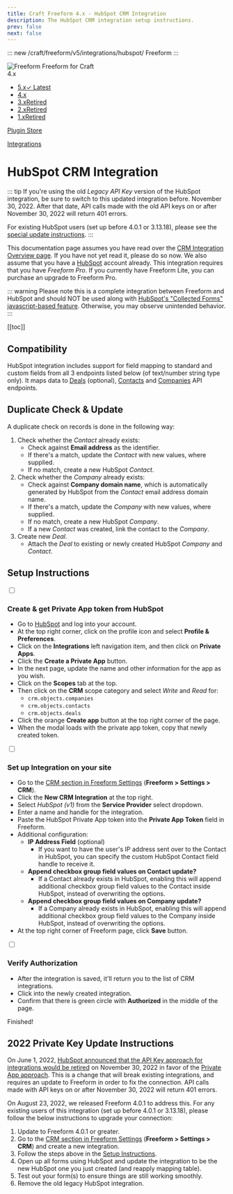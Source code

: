 ```yaml
---
title: Craft Freeform 4.x - HubSpot CRM Integration
description: The HubSpot CRM integration setup instructions.
prev: false
next: false
---
```


<meta property="og:image" content="https://docs.solspace.com/extras/social/craft/freeform/freeform.png" />

::: new /craft/freeform/v5/integrations/hubspot/
Freeform
:::

<div id="pr-heading">
    <img src="https://docs.solspace.com/extras/icons/products/freeform-icon.png" alt="Freeform" class="pr-image">
    <span class="pr-name">Freeform</span>
    <span class="pr-category">for Craft</span>
    <div class="pr-v-wrapper">
        <div class="pr-v">
            <span class="pr-v-v">4.x</span>
            <span class="pr-v-arrow arrow down"></span>
        </div>
        <ul class="pr-v-list">
            <li><a href="/craft/freeform/v5/">5.x<span class="pr-v-type pr-latest">✓ Latest</span></a></li>
            <li><a href="/craft/freeform/v4/">4.x</a></li>
            <li><a href="/craft/freeform/v3/">3.x<span class="pr-v-type pr-retired">Retired</span></a></li>
            <li><a href="/craft/freeform/v2/">2.x<span class="pr-v-type pr-retired">Retired</span></a></li>
            <li><a href="/craft/freeform/v1/">1.x<span class="pr-v-type pr-retired">Retired</span></a></li>
        </ul>
    </div>
    <div class="pr-buy">
        <a href="https://plugins.craftcms.com/freeform" class="button button-blue"><span class="external-url">Plugin Store</span></a>
    </div>
</div>

<span class="page-section"><a href="/craft/freeform/v4/integrations/">Integrations</a></span>

# HubSpot CRM Integration <Badge type="feature" text="Revised 4.0.1+" /> <Badge type="pro" text="Pro" />

::: tip
If you're using the old *Legacy API Key* version of the HubSpot integration, be sure to switch to this updated integration before. November 30, 2022. After that date, API calls made with the old API keys on or after November 30, 2022 will return 401 errors.

For existing HubSpot users (set up before 4.0.1 or 3.13.18), please see the [special update instructions](hubspot.md#_2022-private-key-update-instructions).
:::

This documentation page assumes you have read over the [CRM Integration Overview page](README.md). If you have not yet read it, please do so now. We also assume that you have a [HubSpot](http://hubspot.com) account already. This integration requires that you have *Freeform Pro*. If you currently have Freeform Lite, you can purchase an upgrade to Freeform Pro.

::: warning
Please note this is a complete integration between Freeform and HubSpot and should NOT be used along with [HubSpot's "Collected Forms" javascript-based feature](https://knowledge.hubspot.com/forms/use-non-hubspot-forms). Otherwise, you may observe unintended behavior.
:::


[[toc]]


## Compatibility

HubSpot integration includes support for field mapping to standard and custom fields from all 3 endpoints listed below (of text/number string type only). It maps data to [Deals](http://developers.hubspot.com/docs/methods/deals/deals_overview) (optional), [Contacts](http://developers.hubspot.com/docs/methods/contacts/contacts-overview) and [Companies](http://developers.hubspot.com/docs/methods/companies/companies-overview) API endpoints.


## Duplicate Check & Update

A duplicate check on records is done in the following way:

1. Check whether the *Contact* already exists:
    - Check against **Email address** as the identifier.
    - If there's a match, update the *Contact* with new values, where supplied.
    - If no match, create a new HubSpot *Contact*.
2. Check whether the *Company* already exists:
    - Check against **Company domain name**, which is automatically generated by HubSpot from the *Contact* email address domain name.
    - If there's a match, update the *Company* with new values, where supplied.
    - If no match, create a new HubSpot *Company*.
    - If a new *Contact* was created, link the contact to the *Company*.
3. Create new *Deal*.
    - Attach the *Deal* to existing or newly created HubSpot *Company* and *Contact*.


## Setup Instructions

<div class="step">
<label for="step1"><input type="checkbox" class="step-check" id="step1">

### Create & get Private App token from HubSpot

</label>

- Go to [HubSpot](http://hubspot.com) and log into your account.
- At the top right corner, click on the profile icon and select **Profile & Preferences**.
- Click on the **Integrations** left navigation item, and then click on **Private Apps**.
- Click the **Create a Private App** button.
- In the next page, update the name and other information for the app as you wish.
- Click on the **Scopes** tab at the top.
- Then click on the **CRM** scope category and select _Write_ and _Read_ for:
    - `crm.objects.companies`
    - `crm.objects.contacts`
    - `crm.objects.deals`
- Click the orange **Create app** button at the top right corner of the page.
- When the modal loads with the private app token, copy that newly created token.

</div>

<div class="step">
<label for="step2"><input type="checkbox" class="step-check" id="step2">

### Set up Integration on your site

</label>

- Go to the [CRM section in Freeform Settings](../../setup/settings.md#crm) (**Freeform > Settings > CRM**).
- Click the **New CRM Integration** at the top right.
- Select *HubSpot (v1)* from the **Service Provider** select dropdown.
- Enter a name and handle for the integration.
- Paste the HubSpot Private App token into the **Private App Token** field in Freeform.
- Additional configuration:
    - **IP Address Field** (optional)
        - If you want to have the user's IP address sent over to the Contact in HubSpot, you can specify the custom HubSpot Contact field handle to receive it.
    - **Append checkbox group field values on Contact update?**
        - If a Contact already exists in HubSpot, enabling this will append additional checkbox group field values to the Contact inside HubSpot, instead of overwriting the options.
    - **Append checkbox group field values on Company update?**
        - If a Company already exists in HubSpot, enabling this will append additional checkbox group field values to the Company inside HubSpot, instead of overwriting the options.
- At the top right corner of Freeform page, click **Save** button.

</div>

<div class="step">
<label for="step3"><input type="checkbox" class="step-check" id="step3">

### Verify Authorization

</label>

- After the integration is saved, it'll return you to the list of CRM integrations.
- Click into the newly created integration.
- Confirm that there is green circle with **Authorized** in the middle of the page.

</div>

<div class="step-finished">Finished!</div>


## 2022 Private Key Update Instructions

On June 1, 2022, [HubSpot announced that the API Key approach for integrations would be retired](https://developers.hubspot.com/changelog/upcoming-api-key-sunset) on November 30, 2022 in favor of the [Private App approach](https://developers.hubspot.com/docs/api/private-apps). This is a change that will break existing integrations, and requires an update to Freeform in order to fix the connection. API calls made with API keys on or after November 30, 2022 will return 401 errors.

On August 23, 2022, we released Freeform 4.0.1 to address this. For any existing users of this integration (set up before 4.0.1 or 3.13.18), please follow the below instructions to upgrade your connection:

1. Update to Freeform 4.0.1 or greater.
2. Go to the [CRM section in Freeform Settings](../../setup/settings.md#crm) (**Freeform > Settings > CRM**) and create a new integration.
3. Follow the steps above in the [Setup Instructions](#setup-instructions).
4. Open up all forms using HubSpot and update the integration to be the new HubSpot one you just created (and reapply mapping table).
5. Test out your form(s) to ensure things are still working smoothly.
6. Remove the old legacy HubSpot integration.
